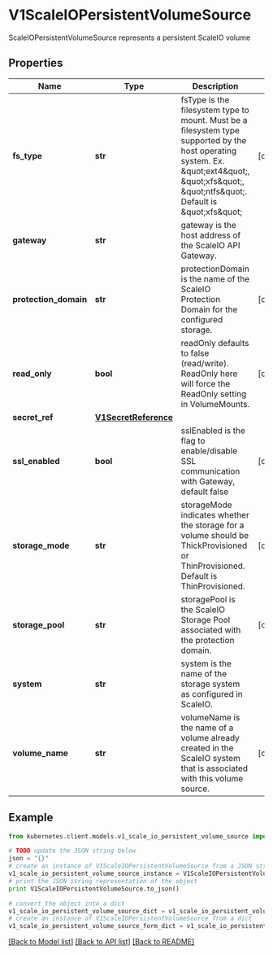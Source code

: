 # V1ScaleIOPersistentVolumeSource

ScaleIOPersistentVolumeSource represents a persistent ScaleIO volume

## Properties

Name | Type | Description | Notes
------------ | ------------- | ------------- | -------------
**fs_type** | **str** | fsType is the filesystem type to mount. Must be a filesystem type supported by the host operating system. Ex. \&quot;ext4\&quot;, \&quot;xfs\&quot;, \&quot;ntfs\&quot;. Default is \&quot;xfs\&quot; | [optional] 
**gateway** | **str** | gateway is the host address of the ScaleIO API Gateway. | 
**protection_domain** | **str** | protectionDomain is the name of the ScaleIO Protection Domain for the configured storage. | [optional] 
**read_only** | **bool** | readOnly defaults to false (read/write). ReadOnly here will force the ReadOnly setting in VolumeMounts. | [optional] 
**secret_ref** | [**V1SecretReference**](V1SecretReference.md) |  | 
**ssl_enabled** | **bool** | sslEnabled is the flag to enable/disable SSL communication with Gateway, default false | [optional] 
**storage_mode** | **str** | storageMode indicates whether the storage for a volume should be ThickProvisioned or ThinProvisioned. Default is ThinProvisioned. | [optional] 
**storage_pool** | **str** | storagePool is the ScaleIO Storage Pool associated with the protection domain. | [optional] 
**system** | **str** | system is the name of the storage system as configured in ScaleIO. | 
**volume_name** | **str** | volumeName is the name of a volume already created in the ScaleIO system that is associated with this volume source. | [optional] 

## Example

```python
from kubernetes.client.models.v1_scale_io_persistent_volume_source import V1ScaleIOPersistentVolumeSource

# TODO update the JSON string below
json = "{}"
# create an instance of V1ScaleIOPersistentVolumeSource from a JSON string
v1_scale_io_persistent_volume_source_instance = V1ScaleIOPersistentVolumeSource.from_json(json)
# print the JSON string representation of the object
print V1ScaleIOPersistentVolumeSource.to_json()

# convert the object into a dict
v1_scale_io_persistent_volume_source_dict = v1_scale_io_persistent_volume_source_instance.to_dict()
# create an instance of V1ScaleIOPersistentVolumeSource from a dict
v1_scale_io_persistent_volume_source_form_dict = v1_scale_io_persistent_volume_source.from_dict(v1_scale_io_persistent_volume_source_dict)
```
[[Back to Model list]](../README.md#documentation-for-models) [[Back to API list]](../README.md#documentation-for-api-endpoints) [[Back to README]](../README.md)



